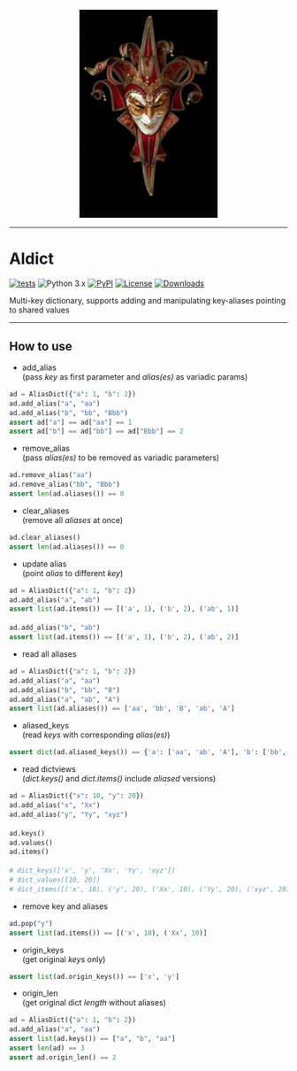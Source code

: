 <p align="center">
  <img src="https://github.com/kaliv0/aldict/blob/main/assets/alter-ego.jpg?raw=true" width="250" alt="Alter Ego">
</p>

---
# Aldict

[![tests](https://img.shields.io/github/actions/workflow/status/kaliv0/aldict/ci.yml)](https://github.com/kaliv0/aldict/actions/workflows/ci.yml)
![Python 3.x](https://img.shields.io/badge/python-^3.10-blue?style=flat-square&logo=Python&logoColor=white)
[![PyPI](https://img.shields.io/pypi/v/aldict.svg)](https://pypi.org/project/aldict/)
[![License](https://img.shields.io/badge/License-MIT-yellow?style=flat-square)](https://github.com/kaliv0/aldict/blob/main/LICENSE)
[![Downloads](https://static.pepy.tech/badge/aldict)](https://pepy.tech/projects/aldict)

Multi-key dictionary, supports adding and manipulating key-aliases pointing to shared values

---
## How to use

- add_alias
<br>(pass <i>key</i> as first parameter and <i>alias(es)</i> as variadic params)
```python
ad = AliasDict({"a": 1, "b": 2})
ad.add_alias("a", "aa")
ad.add_alias("b", "bb", "Bbb")
assert ad["a"] == ad["aa"] == 1
assert ad["b"] == ad["bb"] == ad["Bbb"] == 2
```
- remove_alias
<br>(pass <i>alias(es)</i> to be removed as variadic parameters)
```python
ad.remove_alias("aa")
ad.remove_alias("bb", "Bbb")
assert len(ad.aliases()) == 0
```
- clear_aliases
<br>(remove all <i>aliases</i> at once)
```python
ad.clear_aliases()
assert len(ad.aliases()) == 0
```
- update alias
<br>(point <i>alias</i> to different <i>key</i>)
```python
ad = AliasDict({"a": 1, "b": 2})
ad.add_alias("a", "ab")
assert list(ad.items()) == [('a', 1), ('b', 2), ('ab', 1)]

ad.add_alias("b", "ab")
assert list(ad.items()) == [('a', 1), ('b', 2), ('ab', 2)]
```
- read all aliases
```python
ad = AliasDict({"a": 1, "b": 2})
ad.add_alias("a", "aa")
ad.add_alias("b", "bb", "B")
ad.add_alias("a", "ab", "A")
assert list(ad.aliases()) == ['aa', 'bb', 'B', 'ab', 'A']
```
- aliased_keys
<br>(read <i>keys</i> with corresponding <i>alias(es)</i>)
```python
assert dict(ad.aliased_keys()) == {'a': ['aa', 'ab', 'A'], 'b': ['bb', 'B']}
```
- read dictviews
<br>(<i>dict.keys()</i> and <i>dict.items()</i> include <i>aliased</i> versions)
```python
ad = AliasDict({"x": 10, "y": 20})
ad.add_alias("x", "Xx")
ad.add_alias("y", "Yy", "xyz")

ad.keys()
ad.values()
ad.items()

# dict_keys(['x', 'y', 'Xx', 'Yy', 'xyz'])
# dict_values([10, 20])
# dict_items([('x', 10), ('y', 20), ('Xx', 10), ('Yy', 20), ('xyz', 20)])
```
- remove key and aliases
```python
ad.pop("y")
assert list(ad.items()) == [('x', 10), ('Xx', 10)]
```
- origin_keys
<br>(get original <i>keys</i> only)
```python
assert list(ad.origin_keys()) == ['x', 'y']
```
- origin_len
<br>(get original dict <i>length</i> without aliases)
```python
ad = AliasDict({"a": 1, "b": 2})
ad.add_alias("a", "aa")
assert list(ad.keys()) == ["a", "b", "aa"]
assert len(ad) == 3
assert ad.origin_len() == 2
```
